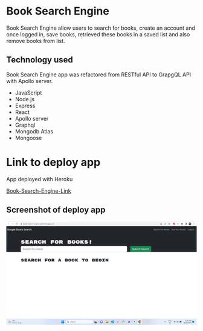# Book Search Engine

Book Search Engine allow users to search for books, create an account and once logged in, save books, retrieved these books in a saved list and also remove books from list.

## Technology used

Book Search Engine app was refactored from RESTful API to GrapgQL API with Apollo server.

- JavaScript
- Node.js
- Express
- React
- Apollo server
- Graphql
- Mongodb Atlas
- Mongoose

# Link to deploy app

App deployed with Heroku

[Book-Search-Engine-Link](https://book-search-engine-pia.herokuapp.com/)

## Screenshot of deploy app

![Printscreen of the web application](./server/asset/screenshot.jpg)
